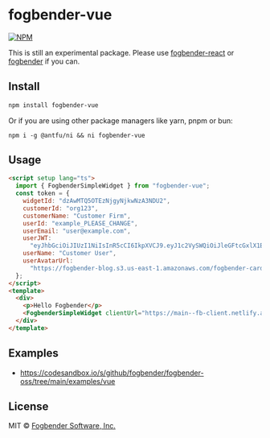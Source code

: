 # fogbender-vue

[![NPM](https://img.shields.io/npm/v/fogbender-vue.svg)](https://www.npmjs.com/package/fogbender-vue)

This is still an experimental package. Please use [fogbender-react](https://www.npmjs.com/package/fogbender-react) or [fogbender](https://www.npmjs.com/package/fogbender) if you can.

## Install

```bash
npm install fogbender-vue
```

Or if you are using other package managers like yarn, pnpm or bun:

```
npm i -g @antfu/ni && ni fogbender-vue
```

## Usage

```html
<script setup lang="ts">
  import { FogbenderSimpleWidget } from "fogbender-vue";
  const token = {
    widgetId: "dzAwMTQ5OTEzNjgyNjkwNzA3NDU2",
    customerId: "org123",
    customerName: "Customer Firm",
    userId: "example_PLEASE_CHANGE",
    userEmail: "user@example.com",
    userJWT:
      "eyJhbGciOiJIUzI1NiIsInR5cCI6IkpXVCJ9.eyJ1c2VySWQiOiJleGFtcGxlX1BMRUFTRV9DSEFOR0UiLCJjdXN0b21lcklkIjoib3JnMTIzIiwiY3VzdG9tZXJOYW1lIjoiQ3VzdG9tZXIgRmlybSIsInVzZXJFbWFpbCI6InVzZXJAZXhhbXBsZS5jb20iLCJ1c2VySWQiOiJleGFtcGxlX1BMRUFTRV9DSEFOR0UiLCJ1c2VyTmFtZSI6IkN1c3RvbWVyIFVzZXIifQ.upRXqWj7WOb-DcjqtJ_jJ96WShbx6npL8hboAurBhYg",
    userName: "Customer User",
    userAvatarUrl:
      "https://fogbender-blog.s3.us-east-1.amazonaws.com/fogbender-cardinal-closeup.png", // optional
  };
</script>
<template>
  <div>
    <p>Hello Fogbender</p>
    <FogbenderSimpleWidget clientUrl="https://main--fb-client.netlify.app" :token="token" />
  </div>
</template>
```

## Examples

- https://codesandbox.io/s/github/fogbender/fogbender-oss/tree/main/examples/vue

## License

MIT © [Fogbender Software, Inc.](https://fogbender.com)
